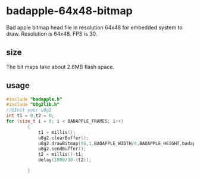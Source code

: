 # badapple-64x48-bitmap
Bad apple bitmap head file in resolution 64x48 for embedded system to draw.
Resolution is 64x48.
FPS is 30.
## size
The bit maps take about 2.6MB flash space.

## usage
``` C
#include "badapple.h"
#include "U8g2lib.h"
//@Init your u8g2
int t1 = 0,t2 = 0;
for (size_t i = 0; i < BADAPPLE_FRAMES; i++)
        {
            t1 = millis();
            u8g2.clearBuffer();
            u8g2.drawBitmap(96,1,BADAPPLE_WIDTH/8,BADAPPLE_HEIGHT,badapple[i]);
            u8g2.sendBuffer();
            t2 = millis()-t1;
            delay(1000/30-(t2));

        }
```
